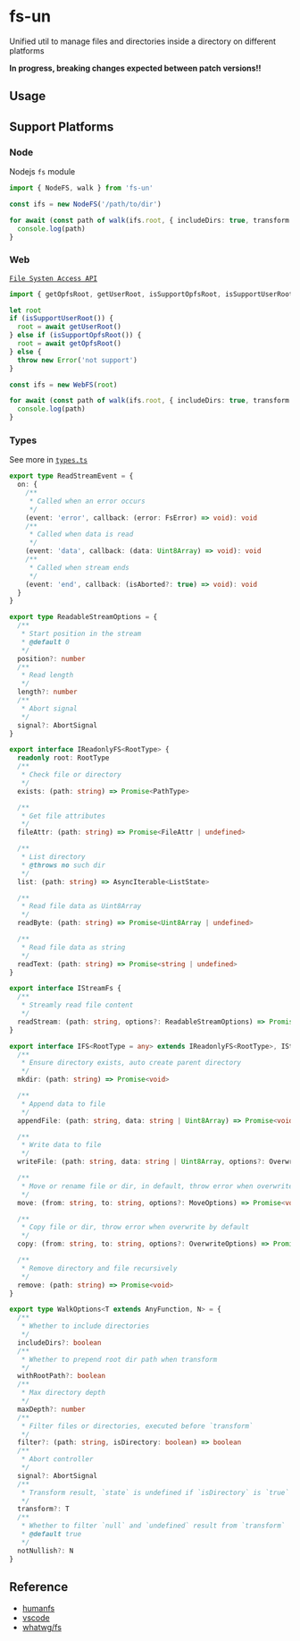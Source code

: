 # fs-un

Unified util to manage files and directories inside a directory on different platforms

**In progress, breaking changes expected between patch versions!!**

## Usage

## Support Platforms

### Node

Nodejs `fs` module

```ts
import { NodeFS, walk } from 'fs-un'

const ifs = new NodeFS('/path/to/dir')

for await (const path of walk(ifs.root, { includeDirs: true, transform: (path, isDirectory) => path })) {
  console.log(path)
}
```

### Web

[`File Systen Access API`](https://developer.mozilla.org/en-US/docs/Web/API/File_System_API)

```ts
import { getOpfsRoot, getUserRoot, isSupportOpfsRoot, isSupportUserRoot, walk, WebFS } from 'fs-un/web'

let root
if (isSupportUserRoot()) {
  root = await getUserRoot()
} else if (isSupportOpfsRoot()) {
  root = await getOpfsRoot()
} else {
  throw new Error('not support')
}

const ifs = new WebFS(root)

for await (const path of walk(ifs.root, { includeDirs: true, transform: (path, fileHandle) => path })) {
  console.log(path)
}
```

### Types

See more in [`types.ts`](src/types.ts)

```ts
export type ReadStreamEvent = {
  on: {
    /**
     * Called when an error occurs
     */
    (event: 'error', callback: (error: FsError) => void): void
    /**
     * Called when data is read
     */
    (event: 'data', callback: (data: Uint8Array) => void): void
    /**
     * Called when stream ends
     */
    (event: 'end', callback: (isAborted?: true) => void): void
  }
}

export type ReadableStreamOptions = {
  /**
   * Start position in the stream
   * @default 0
   */
  position?: number
  /**
   * Read length
   */
  length?: number
  /**
   * Abort signal
   */
  signal?: AbortSignal
}

export interface IReadonlyFS<RootType> {
  readonly root: RootType
  /**
   * Check file or directory
   */
  exists: (path: string) => Promise<PathType>

  /**
   * Get file attributes
   */
  fileAttr: (path: string) => Promise<FileAttr | undefined>

  /**
   * List directory
   * @throws no such dir
   */
  list: (path: string) => AsyncIterable<ListState>

  /**
   * Read file data as Uint8Array
   */
  readByte: (path: string) => Promise<Uint8Array | undefined>

  /**
   * Read file data as string
   */
  readText: (path: string) => Promise<string | undefined>
}

export interface IStreamFs {
  /**
   * Streamly read file content
   */
  readStream: (path: string, options?: ReadableStreamOptions) => Promise<ReadStreamEvent>
}

export interface IFS<RootType = any> extends IReadonlyFS<RootType>, IStreamFs {
  /**
   * Ensure directory exists, auto create parent directory
   */
  mkdir: (path: string) => Promise<void>

  /**
   * Append data to file
   */
  appendFile: (path: string, data: string | Uint8Array) => Promise<void>

  /**
   * Write data to file
   */
  writeFile: (path: string, data: string | Uint8Array, options?: OverwriteOptions) => Promise<void>

  /**
   * Move or rename file or dir, in default, throw error when overwrite by default
   */
  move: (from: string, to: string, options?: MoveOptions) => Promise<void>

  /**
   * Copy file or dir, throw error when overwrite by default
   */
  copy: (from: string, to: string, options?: OverwriteOptions) => Promise<void>

  /**
   * Remove directory and file recursively
   */
  remove: (path: string) => Promise<void>
}

export type WalkOptions<T extends AnyFunction, N> = {
  /**
   * Whether to include directories
   */
  includeDirs?: boolean
  /**
   * Whether to prepend root dir path when transform
   */
  withRootPath?: boolean
  /**
   * Max directory depth
   */
  maxDepth?: number
  /**
   * Filter files or directories, executed before `transform`
   */
  filter?: (path: string, isDirectory: boolean) => boolean
  /**
   * Abort controller
   */
  signal?: AbortSignal
  /**
   * Transform result, `state` is undefined if `isDirectory` is `true`
   */
  transform?: T
  /**
   * Whether to filter `null` and `undefined` result from `transform`
   * @default true
   */
  notNullish?: N
}
```

## Reference

- [humanfs](https://github.com/humanwhocodes/humanfs/blob/main/packages/web/src/web-hfs.js)
- [vscode](https://github.com/microsoft/vscode/blob/main/src/vs/platform/files/browser/htmlFileSystemProvider.ts)
- [whatwg/fs](https://github.com/whatwg/fs/blob/main/proposals/MovingNonOpfsFiles.md)
